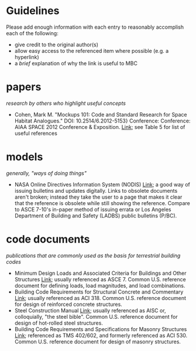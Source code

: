# Guidelines
Please add enough information with each entry to reasonably accomplish each of the following:
- give credit to the original author(s)
- allow easy access to the referenced item where possible (e.g. a hyperlink)
- a *brief* explanation of why the link is useful to MBC

# papers
*research by others who highlight useful concepts*
- Cohen, Mark M. "Mockups 101: Code and Standard Research for Space Habitat Analogues." DOI: 10.2514/6.2012-5153} Conference: Conference: AIAA SPACE 2012 Conference & Exposition. [Link](https://www.researchgate.net/publication/268569804_Mockups_101_Code_and_Standard_Research_for_Space_Habitat_Analogues); see Table 5 for list of useful references

# models
*generally, "ways of doing things"*
- NASA Online Directives Information System (NODIS) [Link](https://nodis3.gsfc.nasa.gov/lib_docs.cfm?range=7); a good way of issuing bulletins and updates digitally. Links to obsolete documents aren't broken; instead they take the user to a page that makes it clear that the reference is obsolete while still showing the reference. Compare to ASCE 7-10's in-paper method of issuing errata or Los Angeles Department of Building and Safety (LADBS) public bulletins (P/BC).

# code documents
*publications that are commonly used as the basis for terrestrial building codes*
- Minimum Design Loads and Associated Criteria for Buildings and Other Structures [Link](https://www.asce.org/asce-7/); usually referenced as ASCE 7. Common U.S. reference document for defining loads, load magnitudes, and load combinations.
- Building Code Requirements for Structural Concrete and Commentary [Link](https://www.concrete.org/store/productdetail.aspx?ItemID=31814&Language=English&Units=US_Units); usually referenced as ACI 318. Common U.S. reference document for design of reinforced concrete structures.
- Steel Construction Manual [Link](https://www.aisc.org/Steel-Construction-Manual-14th-Ed-Fourth-Printing-Print#.XEQcDFxKhPY); usually referenced as AISC or, colloquially, "the steel bible". Common U.S. reference document for design of hot-rolled steel structures.
- Building Code Requirements and Specifications for Masonry Structures [Link](https://www.concrete.org/store/productdetail.aspx?ItemID=TMSBCR16&Language=English&Units=US_Units); referenced as TMS 402/602, and formerly referenced as ACI 530. Common U.S. reference document for design of masonry structures.
